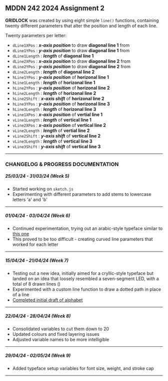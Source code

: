 ## MDDN 242 2024 Assignment 2

**GRIDLOCK** was created by using eight simple `line()` functions, containing twenty different parameters that alter the position and length of each line.

Twenty parameters per letter:
  - `dLine1XPos` : ***x-axis position*** to draw **diagonal line 1** from
  - `dLine1YPos` : ***y-axis position*** to draw **diagonal line 1** from
  - `dLine1Length` : ***length*** of **diagonal line 1**
  - `dLine2XPos` : ***x-axis position*** to draw **diagonal line 2** from
  - `dLine2YPos` : ***y-axis position*** to draw **diagonal line 2** from
  - `dLine2Length` : ***length*** of **diagonal line 2**
  - `hLine1YPos` : ***y-axis position*** of **horizonal line 1**
  - `hLine1Length` : ***length*** of **horizonal line 1**
  - `hLine2YPos` : ***y-axis position*** of **horizonal line 2**
  - `hLine2Length` : ***length*** of **horizonal line 2**
  - `hLine2Shift` : ***x-axis shift*** of **horizonal line 2**
  - `hLine3YPos` : ***y-axis position*** of **horizonal line 3**
  - `hLine3Length` : ***length*** of **horizonal line 3**
  - `vLine1XPos` : ***x-axis position*** of **vertial line 1**
  - `vLine1Length` : ***length*** of **vertical line 1**
  - `vLine2XPos` : ***x-axis position*** of **vertical line 2**
  - `vLine2Length` : ***length*** of **vertial line 2**
  - `vLine2Shift` : ***y-axis shift*** of **vertical line 2**
  - `vLine3Length` : ***length*** of **vertical line 3**
  - `vLine3Shift` : ***y-axis shift*** of **vertical line 3**

___

### CHANGELOG & PROGRESS DOCUMENTATION

##### 25/03/24 - 31/03/24 *(Week 5)*

- Started working on `sketch.js`
- Experimenting with different parameters to add stems to lowercase letters 'a' and 'b'

___

##### 01/04/24 - 03/04/24 *(Week 6)*

- Continued experimentation, trying out an arabic-style typeface similar to [this one](https://www.dafont.com/img/charmap/a/l/alhambra0.png)
- This proved to be too difficult - creating curved line parameters that worked for each letter

___

##### 15/04/24 - 21/04/24 *(Week 7)*

- Testing out a new idea, initially aimed for a cryllic-style typeface but landed on an idea that loosely resembled a seven-segment LED, with a total of 8 drawn lines ()
- Experimented with a custom line function to draw a dotted path in place of a line
- [Completed initial draft of alphabet](https://raw.githubusercontent.com/tho888/new-parametric-letterforms-tho888/20e5330451f20b0df8cfafa50e68c02fa0d35801/preview.jpg)

___

##### 22/04/24 - 28/04/24 *(Week 8)*

- Consolidated variables to cut them down to 20
- Updated colours and fixed layering issues
- Adjusted variable names to be more intelligible

___

##### 29/04/24 - 02/05/24 *(Week 9)*

- Added typeface setup variables for font size, weight, and stroke cap

___